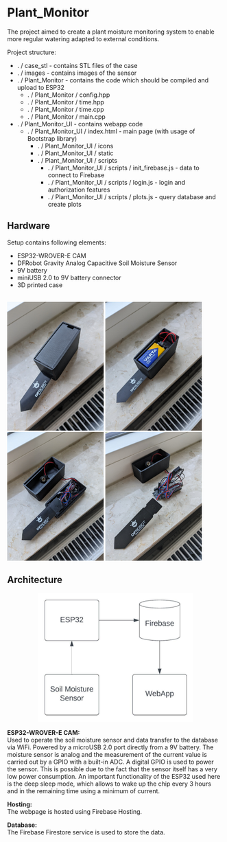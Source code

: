 # Plant_Monitor
The project aimed to create a plant moisture monitoring system to enable more regular watering adapted to external conditions.

Project structure:
- . / case_stl - contains STL files of the case
- . / images - contains images of the sensor
- . / Plant_Monitor - contains the code which should be compiled and upload to ESP32
    - . / Plant_Monitor / config.hpp
    - . / Plant_Monitor / time.hpp
    - . / Plant_Monitor / time.cpp
    - . / Plant_Monitor / main.cpp
- . / Plant_Monitor_UI - contains webapp code
    - . / Plant_Monitor_UI / index.html - main page (with usage of Bootstrap library)
        - . / Plant_Monitor_UI / icons
        - . / Plant_Monitor_UI / static
        - . / Plant_Monitor_UI / scripts
            - . / Plant_Monitor_UI / scripts / init_firebase.js - data to connect to Firebase
            - . / Plant_Monitor_UI / scripts / login.js - login and authorization features
            - . / Plant_Monitor_UI / scripts / plots.js - query database and create plots

## Hardware
Setup contains following elements:
- ESP32-WROVER-E CAM
- DFRobot Gravity Analog Capacitive Soil Moisture Sensor
- 9V battery
- miniUSB 2.0 to 9V battery connector
- 3D printed case
<br></br>

<p float="left">
<img src="./images/PXL_20230822_173938061.jpg" height="300" />
<img src="./images/PXL_20230822_172124789.jpg" height="300" />
<img src="./images/PXL_20230822_172209254.jpg" height="300" />
<img src="./images/PXL_20230822_172235080.jpg" height="300" />
</p>

## Architecture

<p align="center"><img src="./images/architecture.jpeg" height="300" /></p>

**ESP32-WROVER-E CAM:**  
Used to operate the soil moisture sensor and data transfer to the database via WiFi. Powered by a microUSB 2.0 port directly from a 9V battery. The moisture sensor is analog and the measurement of the current value is carried out by a GPIO with a built-in ADC. A digital GPIO is used to power the sensor. This is possible due to the fact that the sensor itself has a very low power consumption. An important functionality of the ESP32 used here is the deep sleep mode, which allows to wake up the chip every 3 hours and in the remaining time using a minimum of current.

**Hosting:**  
The webpage is hosted using Firebase Hosting.

**Database:**  
The Firebase Firestore service is used to store the data.
